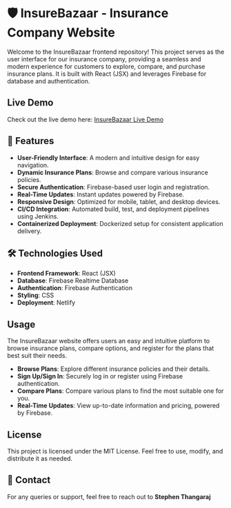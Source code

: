 # 🛡 InsureBazaar - Insurance Company Website

Welcome to the InsureBazaar frontend repository! This project serves as the user interface for our insurance company, providing a seamless and modern experience for customers to explore, compare, and purchase insurance plans. It is built with React (JSX) and leverages Firebase for database and authentication.

## Live Demo

Check out the live demo here: [InsureBazaar Live Demo](https://insurebazaar.netlify.app)

## 🌟 Features

- **User-Friendly Interface**: A modern and intuitive design for easy navigation.
- **Dynamic Insurance Plans**: Browse and compare various insurance policies.
- **Secure Authentication**: Firebase-based user login and registration.
- **Real-Time Updates**: Instant updates powered by Firebase.
- **Responsive Design**: Optimized for mobile, tablet, and desktop devices.
- **CI/CD Integration**: Automated build, test, and deployment pipelines using Jenkins.
- **Containerized Deployment**: Dockerized setup for consistent application delivery.

## 🛠 Technologies Used

- **Frontend Framework**: React (JSX)
- **Database**: Firebase Realtime Database
- **Authentication**: Firebase Authentication
- **Styling**: CSS
- **Deployment**: Netlify

## Usage

The InsureBazaar website offers users an easy and intuitive platform to browse insurance plans, compare options, and register for the plans that best suit their needs.

- **Browse Plans**: Explore different insurance policies and their details.
- **Sign Up/Sign In**: Securely log in or register using Firebase authentication.
- **Compare Plans**: Compare various plans to find the most suitable one for you.
- **Real-Time Updates**: View up-to-date information and pricing, powered by Firebase.

## License

This project is licensed under the MIT License. Feel free to use, modify, and distribute it as needed.

## 📧 Contact

For any queries or support, feel free to reach out to **Stephen Thangaraj**
